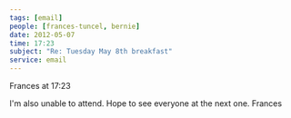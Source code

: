 ```yaml
---
tags: [email]
people: [frances-tuncel, bernie]
date: 2012-05-07
time: 17:23
subject: "Re: Tuesday May 8th breakfast"
service: email
---
```


Frances at 17:23

I'm also unable to attend. Hope to see everyone at the next one.
Frances

